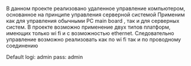 В данном проекте реализовано удаленное управление компьютером, основанное на принципе управления серверной системой
Применим как для управления обычными PC main board , так и для серверных систем.
В проекте возможно применение двух типов платформ, имеющих только wi fi и с возможностью ethernet. Следовательно управление возможно реализовать как по wi fi так и по проводному соединению

Default logi: admin pass: admin 

